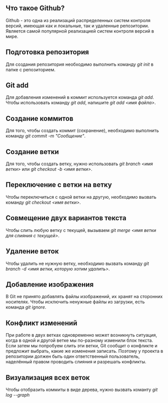 ## Что такое Github?


Github - это одна из реализаций распределенных систем контроля версий, имеющая как и локальные, так и удаленные репозитории. Является самой популярной реализацией систем контроля версий в мире.

## Подготовка репозитория 

Для создания репозитория необходимо выполнить команду *git init* в папке с репозиторием.

## Git add

Для добавления изменений в коммит используется команда *git add*. Чтобы использовать команду *git add*, напишите *git add <имя файла>*.

## Создание коммитов

Для того, чтобы создать коммит (сохранение), необходимо выполнить команду *git commit -m "Сообщение"*.

## Создание ветки

Для того, чтобы создать ветку, нужно использовать *git branch <имя ветки>* или *git checkout -b <имя ветки>*.

## Переключение с ветки на ветку

Чтобы переключиться с одной ветки на другую, необходимо вызвать команду *git checkout <имя ветки>*.

## Совмещение двух вариантов текста

Чтобы слить любую ветку с текущей, вызываем *git merge <имя ветки для слияния с текущей>*.

## Удаление веток

Чтобы удалить не нужную ветку, необходимо вызвать команду *git branch -d <имя ветки, которую хотим удалить>*.

## Добавление изображения

В Git не принято добавлять файлы изображений, их хранят на cторонних носителях. Чтобы исключить ненужные файлы из
загрузки, есть команда *git ignore*.

## Конфликт изменений

При работе в двух ветках одновременно может возникнуть ситуация, когда в одной и другой ветке мы по-разному изменили блок текста. Если затем мы попробуем слить эти ветки, Git сообщит о конфликте и предложит выбрать, какие же изменения записать. 
Поэтому у проекта в репозитории должен быть один ответственный пользователь, наделённый правом проводить слияния и разрешать конфликты.

## Визуализация всех веток

Чтобы отобразить коммиты в виде дерева, нужно вызвать команту *git log --graph*